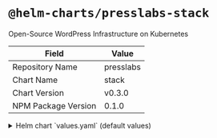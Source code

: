 # `@helm-charts/presslabs-stack`

Open-Source WordPress Infrastructure on Kubernetes

| Field               | Value     |
| ------------------- | --------- |
| Repository Name     | presslabs |
| Chart Name          | stack     |
| Chart Version       | v0.3.0    |
| NPM Package Version | 0.1.0     |

<details>

<summary>Helm chart `values.yaml` (default values)</summary>

```yaml
letsencrypt:
  enabled: false
  email: ''
  server: https://acme-v02.api.letsencrypt.org/directory
wordpress-operator:
  enabled: true
mysql-operator:
  enabled: true
  orchestrator:
    topologyPassword: this-must-be-set-in-stone-because-of-mysql-operator-bug-75
    image: quay.io/presslabs/orchestrator:v3.0.14-r37
    replicas: 1
nginx-ingress:
  enabled: true
  controller:
    config:
      custom-http-errors: 400,401,403,404,415,500,502,503,504
    publishService:
      enabled: true
  defaultBackend:
    image:
      repository: quay.io/presslabs/default-backend
      tag: v0.3.0
      pullPolicy: Always
cert-manager:
  enabled: true
prometheus-operator:
  enabled: true
```

</details>
